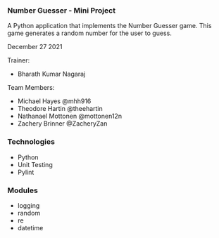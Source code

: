 ### Number Guesser - Mini Project
A Python application that implements the Number Guesser game.
This game generates a random number for the user to guess.

December 27 2021

Trainer: 
- Bharath Kumar Nagaraj

Team Members:
- Michael Hayes @mhh916
- Theodore Hartin @theehartin
- Nathanael Mottonen @mottonen12n
- Zachery Brinner @ZacheryZan

### Technologies
- Python
- Unit Testing
- Pylint

### Modules
- logging
- random
- re
- datetime